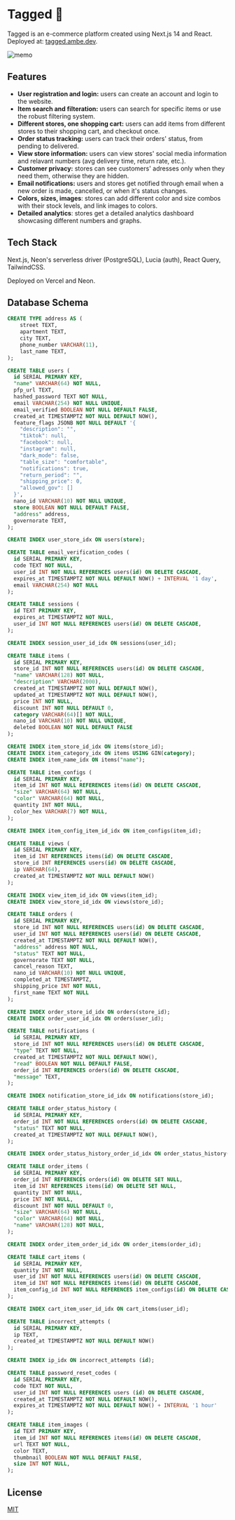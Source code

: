 # Tagged 👕

Tagged is an e-commerce platform created using Next.js 14 and React. <br> Deployed at: [tagged.ambe.dev](https://tagged.ambe.dev/).

![memo](https://github.com/user-attachments/assets/f74cdc44-9cea-413f-a64e-33fa18d596cb)

## Features

- **User registration and login:** users can create an account and login to the website.
- **Item search and filteration:** users can search for specific items or use the robust filtering system.
- **Different stores, one shopping cart:** users can add items from different stores to their shopping cart, and checkout once.
- **Order status tracking:** users can track their orders' status, from pending to delivered.
- **View store information:** users can view stores' social media information and relavant numbers (avg delivery time, return rate, etc.).
- **Customer privacy:** stores can see customers' adresses only when they need them, otherwise they are hidden.
- **Email notifications:** users and stores get notified through email when a new order is made, cancelled, or when it's status changes.
- **Colors, sizes, images**: stores can add different color and size combos with their stock levels, and link images to colors.
- **Detailed analytics**: stores get a detailed analytics dashboard showcasing different numbers and graphs.

## Tech Stack

Next.js, Neon's serverless driver (PostgreSQL), Lucia (auth), React Query, TailwindCSS.

Deployed on Vercel and Neon.

## Database Schema

```sql
CREATE TYPE address AS (
    street TEXT,
    apartment TEXT,
    city TEXT,
    phone_number VARCHAR(11),
    last_name TEXT,
);

CREATE TABLE users (
  id SERIAL PRIMARY KEY,
  "name" VARCHAR(64) NOT NULL,
  pfp_url TEXT,
  hashed_password TEXT NOT NULL,
  email VARCHAR(254) NOT NULL UNIQUE,
  email_verified BOOLEAN NOT NULL DEFAULT FALSE,
  created_at TIMESTAMPTZ NOT NULL DEFAULT NOW(),
  feature_flags JSONB NOT NULL DEFAULT '{
    "description": "",
    "tiktok": null,
    "facebook": null,
    "instagram": null,
    "dark_mode": false,
    "table_size": "comfortable",
    "notifications": true,
    "return_period": "",
    "shipping_price": 0,
    "allowed_gov": []
  }',
  nano_id VARCHAR(10) NOT NULL UNIQUE,
  store BOOLEAN NOT NULL DEFAULT FALSE,
  "address" address,
  governorate TEXT,
);

CREATE INDEX user_store_idx ON users(store);

CREATE TABLE email_verification_codes (
  id SERIAL PRIMARY KEY,
  code TEXT NOT NULL,
  user_id INT NOT NULL REFERENCES users(id) ON DELETE CASCADE,
  expires_at TIMESTAMPTZ NOT NULL DEFAULT NOW() + INTERVAL '1 day',
  email VARCHAR(254) NOT NULL
);

CREATE TABLE sessions (
  id TEXT PRIMARY KEY,
  expires_at TIMESTAMPTZ NOT NULL,
  user_id INT NOT NULL REFERENCES users(id) ON DELETE CASCADE,
);

CREATE INDEX session_user_id_idx ON sessions(user_id);

CREATE TABLE items (
  id SERIAL PRIMARY KEY,
  store_id INT NOT NULL REFERENCES users(id) ON DELETE CASCADE,
  "name" VARCHAR(128) NOT NULL,
  "description" VARCHAR(2000),
  created_at TIMESTAMPTZ NOT NULL DEFAULT NOW(),
  updated_at TIMESTAMPTZ NOT NULL DEFAULT NOW(),
  price INT NOT NULL,
  discount INT NOT NULL DEFAULT 0,
  category VARCHAR(64)[] NOT NULL,
  nano_id VARCHAR(10) NOT NULL UNIQUE,
  deleted BOOLEAN NOT NULL DEFAULT FALSE
);

CREATE INDEX item_store_id_idx ON items(store_id);
CREATE INDEX item_category_idx ON items USING GIN(category);
CREATE INDEX item_name_idx ON items("name");

CREATE TABLE item_configs (
  id SERIAL PRIMARY KEY,
  item_id INT NOT NULL REFERENCES items(id) ON DELETE CASCADE,
  "size" VARCHAR(64) NOT NULL,
  "color" VARCHAR(64) NOT NULL,
  quantity INT NOT NULL,
  color_hex VARCHAR(7) NOT NULL,
);

CREATE INDEX item_config_item_id_idx ON item_configs(item_id);

CREATE TABLE views (
  id SERIAL PRIMARY KEY,
  item_id INT REFERENCES items(id) ON DELETE CASCADE,
  store_id INT REFERENCES users(id) ON DELETE CASCADE,
  ip VARCHAR(64),
  created_at TIMESTAMPTZ NOT NULL DEFAULT NOW()
);

CREATE INDEX view_item_id_idx ON views(item_id);
CREATE INDEX view_store_id_idx ON views(store_id);

CREATE TABLE orders (
  id SERIAL PRIMARY KEY,
  store_id INT NOT NULL REFERENCES users(id) ON DELETE CASCADE,
  user_id INT NOT NULL REFERENCES users(id) ON DELETE CASCADE,
  created_at TIMESTAMPTZ NOT NULL DEFAULT NOW(),
  "address" address NOT NULL,
  "status" TEXT NOT NULL,
  governorate TEXT NOT NULL,
  cancel_reason TEXT,
  nano_id VARCHAR(10) NOT NULL UNIQUE,
  completed_at TIMESTAMPTZ,
  shipping_price INT NOT NULL,
  first_name TEXT NOT NULL
);

CREATE INDEX order_store_id_idx ON orders(store_id);
CREATE INDEX order_user_id_idx ON orders(user_id);

CREATE TABLE notifications (
  id SERIAL PRIMARY KEY,
  store_id INT NOT NULL REFERENCES users(id) ON DELETE CASCADE,
  "type" TEXT NOT NULL,
  created_at TIMESTAMPTZ NOT NULL DEFAULT NOW(),
  "read" BOOLEAN NOT NULL DEFAULT FALSE,
  order_id INT REFERENCES orders(id) ON DELETE CASCADE,
  "message" TEXT,
);

CREATE INDEX notification_store_id_idx ON notifications(store_id);

CREATE TABLE order_status_history (
  id SERIAL PRIMARY KEY,
  order_id INT NOT NULL REFERENCES orders(id) ON DELETE CASCADE,
  "status" TEXT NOT NULL,
  created_at TIMESTAMPTZ NOT NULL DEFAULT NOW(),
);

CREATE INDEX order_status_history_order_id_idx ON order_status_history(order_id);

CREATE TABLE order_items (
  id SERIAL PRIMARY KEY,
  order_id INT REFERENCES orders(id) ON DELETE SET NULL,
  item_id INT REFERENCES items(id) ON DELETE SET NULL,
  quantity INT NOT NULL,
  price INT NOT NULL,
  discount INT NOT NULL DEFAULT 0,
  "size" VARCHAR(64) NOT NULL,
  "color" VARCHAR(64) NOT NULL,
  "name" VARCHAR(128) NOT NULL,
);

CREATE INDEX order_item_order_id_idx ON order_items(order_id);

CREATE TABLE cart_items (
  id SERIAL PRIMARY KEY,
  quantity INT NOT NULL,
  user_id INT NOT NULL REFERENCES users(id) ON DELETE CASCADE,
  item_id INT NOT NULL REFERENCES items(id) ON DELETE CASCADE,
  item_config_id INT NOT NULL REFERENCES item_configs(id) ON DELETE CASCADE,
);

CREATE INDEX cart_item_user_id_idx ON cart_items(user_id);

CREATE TABLE incorrect_attempts (
  id SERIAL PRIMARY KEY,
  ip TEXT,
  created_at TIMESTAMPTZ NOT NULL DEFAULT NOW()
);

CREATE INDEX ip_idx ON incorrect_attempts (id);

CREATE TABLE password_reset_codes (
  id SERIAL PRIMARY KEY,
  code TEXT NOT NULL,
  user_id INT NOT NULL REFERENCES users (id) ON DELETE CASCADE,
  created_at TIMESTAMPTZ NOT NULL DEFAULT NOW(),
  expires_at TIMESTAMPTZ NOT NULL DEFAULT NOW() + INTERVAL '1 hour'
);

CREATE TABLE item_images (
  id TEXT PRIMARY KEY,
  item_id INT NOT NULL REFERENCES items(id) ON DELETE CASCADE,
  url TEXT NOT NULL,
  color TEXT,
  thumbnail BOOLEAN NOT NULL DEFAULT FALSE,
  size INT NOT NULL,
);
```

## License

[MIT](https://choosealicense.com/licenses/mit/)
